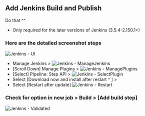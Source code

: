 ## Add Jenkins Build and Publish
Do that ^^
- Only required for the later versions of Jenkins (3.5.4-2.150.1+)

### Here are the detailed screenshot steps
![Jenkins - UI](https://github.com/jdyver/cd-demo-jd/blob/master/notes/img/1JenkinsUI.png)
- Manage Jenkins > 
![Jenkins - ManageJenkins](https://github.com/jdyver/cd-demo-jd/blob/master/notes/img/2ManageJk.png)
- [Scroll Down] Manage Plugins > 
![Jenkins - ManagePlugins](https://github.com/jdyver/cd-demo-jd/blob/master/notes/img/3ManagePl.png)
- [Select] Pipeline: Step API > 
![Jenkins - SelectPlugin](https://github.com/jdyver/cd-demo-jd/blob/master/notes/img/4SelectPl.png)
- Select [Download now and install after restart ^ ] > 
- Select [Restart after update]
![Jenkins - Restart](https://github.com/jdyver/cd-demo-jd/blob/master/notes/img/5Restart.png)

### Check for option in new job > Build > [Add build step]
![Jenkins - Validated](https://github.com/jdyver/cd-demo-jd/blob/master/notes/img/6Validate.png)